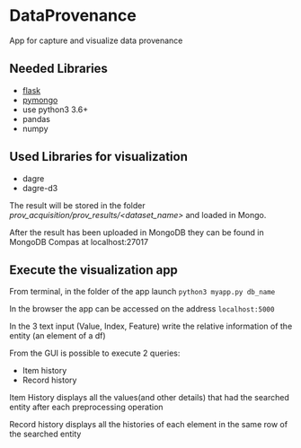 # DataProvenance 
App for capture and visualize data provenance 


## Needed Libraries
* [flask](https://flask.palletsprojects.com/en/1.1.x/)
* [pymongo](https://pymongo.readthedocs.io/en/stable/)
* use python3 3.6+
* pandas
* numpy
## Used Libraries for visualization
* dagre
* dagre-d3

The result will be stored in the folder *prov_acquisition/prov_results/<dataset_name>* and loaded in Mongo.

After the result has been uploaded in MongoDB they can be found in MongoDB Compas at localhost:27017


## Execute the visualization app

From terminal, in the folder of the app launch `python3 myapp.py db_name`

In the browser the app can be accessed on the address `localhost:5000`

In the 3 text input (Value, Index, Feature) write the relative information of the entity (an element of a df)
 
From the GUI is possible to execute 2 queries:
* Item history
* Record history

Item History displays all the values(and other details) that had the searched entity after each preprocessing operation

Record history displays all the histories of each element in the same row of the searched entity

